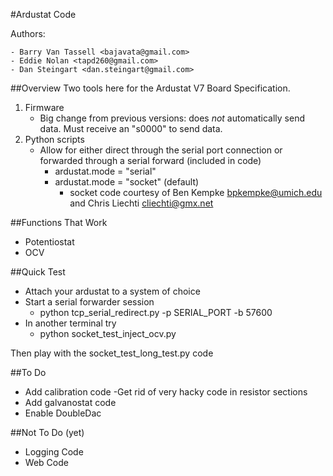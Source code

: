 #Ardustat Code

Authors:

	- Barry Van Tassell <bajavata@gmail.com>
	- Eddie Nolan <tapd260@gmail.com>
	- Dan Steingart <dan.steingart@gmail.com>
	

##Overview
Two tools here for the Ardustat V7 Board Specification.

1. Firmware 
	- Big change from previous versions: does _not_ automatically send data.  Must receive an "s0000" to send data.
2. Python scripts
	- Allow for either direct through the serial port connection or forwarded through a serial forward (included in code) 
		- ardustat.mode = "serial"
		- ardustat.mode = "socket" (default)
			- socket code courtesy of Ben Kempke <bpkempke@umich.edu> and Chris Liechti <cliechti@gmx.net>


##Functions That Work
- Potentiostat
- OCV 

##Quick Test

- Attach your ardustat to a system of choice
- Start a serial forwarder session
	- python tcp_serial_redirect.py -p SERIAL_PORT -b 57600 
- In another terminal try
	- python socket_test_inject_ocv.py

Then play with the socket_test_long_test.py code

##To Do
- Add calibration code
	-Get rid of very hacky code in resistor sections
- Add galvanostat code
- Enable DoubleDac

##Not To Do (yet)
- Logging Code
- Web Code